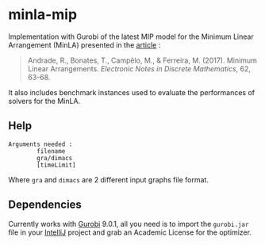 # minla-mip

Implementation with Gurobi of the latest MIP model for the Minimum Linear Arrangement (MinLA) presented in the [article](https://www.sciencedirect.com/science/article/abs/pii/S1571065317302500) :

> Andrade, R., Bonates, T., Campêlo, M., & Ferreira, M. (2017). Minimum Linear Arrangements. _Electronic Notes in Discrete Mathematics_, 62, 63-68.

It also includes benchmark instances used to evaluate the performances of solvers for the MinLA.

## Help

```
Arguments needed :
        filename
        gra/dimacs
        [timeLimit]
```
Where `gra` and `dimacs` are 2 different input graphs file format.

## Dependencies

Currently works with [Gurobi](https://www.gurobi.com/) 9.0.1, all you need is to import the `gurobi.jar` file in your [IntelliJ](https://www.jetbrains.com/fr-fr/idea/) project and grab an Academic License for the optimizer.
